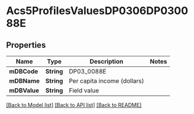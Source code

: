 # Acs5ProfilesValuesDP0306DP030088E

## Properties
Name | Type | Description | Notes
------------ | ------------- | ------------- | -------------
**mDBCode** | **String** | DP03_0088E | 
**mDBName** | **String** | Per capita income (dollars) | 
**mDBValue** | **String** | Field value | 

[[Back to Model list]](../README.md#documentation-for-models) [[Back to API list]](../README.md#documentation-for-api-endpoints) [[Back to README]](../README.md)


